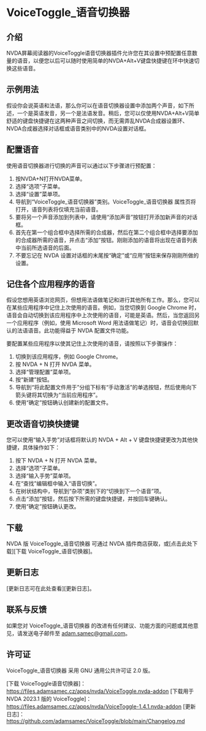 # VoiceToggle_语音切换器

## 介绍

NVDA屏幕阅读器的VoiceToggle语音切换器插件允许您在其设置中预配置任意数量的语音，以便您以后可以随时使用简单的NVDA+Alt+V键盘快捷键在环中快速切换这些语音。

## 示例用法

假设你会说英语和法语，那么你可以在语音切换器设置中添加两个声音，如下所述，一个是英语发音，另一个是法语发音。稍后，您可以仅使用NVDA+Alt+V简单舒适的键盘快捷键在这两种声音之间切换，而无需弄乱NVDA合成器设置环、NVDA合成器选择对话框或语音类别中的NVDA设置对话框。

## 配置语音

使用语音切换器进行切换的声音可以通过以下步骤进行预配置：

1. 按NVDA+N打开NVDA菜单。
2. 选择“选项”子菜单。
3. 选择“设置”菜单项。
4. 导航到“VoiceToggle_语音切换器”类别。VoiceToggle_语音切换器 属性页将打开，语音列表将仅填充当前语音。
5. 要将另一个声音添加到列表中，请使用“添加声音”按钮打开添加新声音的对话框。
6. 首先在第一个组合框中选择所需的合成器，然后在第二个组合框中选择要添加的合成器所需的语音，并点击“添加”按钮。刚刚添加的语音将出现在语音列表中当前所选语音的后面。
7. 不要忘记在 NVDA 设置对话框的末尾按“确定”或“应用”按钮来保存刚刚所做的设置。

## 记住各个应用程序的语音

假设您想用英语浏览网页，但想用法语做笔记和进行其他所有工作。那么，您可以在某些应用程序中记住上次使用的语音。例如，当您切换到 Google Chrome 时，语音会自动切换到该应用程序中上次使用的语音，可能是英语。然后，当您返回另一个应用程序（例如，使用 Microsoft Word 用法语做笔记）时，语音会切换回默认的法语语音。此功能得益于 NVDA 配置文件功能。

要配置某些应用程序以使其记住上次使用的语音，请按照以下步骤操作：

1. 切换到该应用程序，例如 Google Chrome。
2. 按 NVDA + N 打开 NVDA 菜单。
3. 选择“管理配置”菜单项。
4. 按“新建”按钮。
5. 导航到“将此配置文件用于”分组下标有“手动激活”的单选按钮，然后使用向下箭头键将其切换为“当前应用程序”。
6. 使用“确定”按钮确认创建新的配置文件。
## 更改语音切换快捷键

您可以使用“输入手势”对话框将默认的 NVDA + Alt + V 键盘快捷键更改为其他快捷键，具体操作如下：

1. 按下 NVDA + N 打开 NVDA 菜单。
2. 选择“选项”子菜单。
3. 选择“输入手势”菜单项。
4. 在“查找”编辑框中输入“语音切换”。
5. 在树状结构中，导航到“杂项”类别下的“切换到下一个语音”项。
6. 点击“添加”按钮，然后按下所需的键盘快捷键，并按回车键确认。
7. 使用“确定”按钮确认更改。

## 下载

NVDA 版 VoiceToggle_语音切换器 可通过 NVDA 插件商店获取，或[点击此处下载][下载 VoiceToggle_语音切换器]。

## 更新日志

[更新日志可在此处查看][更新日志]。

## 联系与反馈

如果您对 VoiceToggle_语音切换器 的改进有任何建议、功能方面的问题或其他意见，请发送电子邮件至 [adam.samec@gmail.com](mailto:adam.samec@gmail.com)。

## 许可证

VoiceToggle_语音切换器 采用 GNU 通用公共许可证 2.0 版。

[下载 VoiceToggle语音切换器]：https://files.adamsamec.cz/apps/nvda/VoiceToggle.nvda-addon
[下载用于 NVDA 2023.1 版的 VoiceToggle]：https://files.adamsamec.cz/apps/nvda/VoiceToggle-1.4.1.nvda-addon
[更新日志]：https://github.com/adamsamec/VoiceToggle/blob/main/Changelog.md
